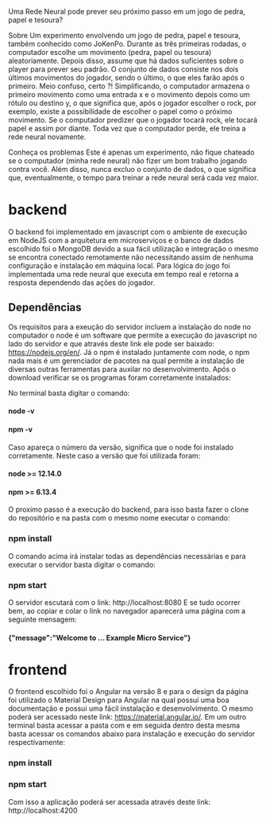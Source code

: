 Uma Rede Neural pode prever seu próximo passo em um jogo de pedra, papel e tesoura?

Sobre
Um experimento envolvendo um jogo de pedra, papel e tesoura, também conhecido como JoKenPo. Durante as três primeiras rodadas, o computador escolhe um movimento (pedra, papel ou tesoura) aleatoriamente. Depois disso, assume que há dados suficientes sobre o player para prever seu padrão. O conjunto de dados consiste nos dois últimos movimentos do jogador, sendo o último, o que eles farão após o primeiro. Meio confuso, certo ?! Simplificando, o computador armazena o primeiro movimento como uma entrada x e o movimento depois como um rótulo ou destino y, o que significa que, após o jogador escolher o rock, por exemplo, existe a possibilidade de escolher o papel como o próximo movimento. Se o computador predizer que o jogador tocará rock, ele tocará papel e assim por diante. Toda vez que o computador perde, ele treina a rede neural novamente.

Conheça os problemas
Este é apenas um experimento, não fique chateado se o computador (minha rede neural) não fizer um bom trabalho jogando contra você. Além disso, nunca excluo o conjunto de dados, o que significa que, eventualmente, o tempo para treinar a rede neural será cada vez maior.

# backend 

O backend foi implementado em javascript com o ambiente de execução em NodeJS com a arquitetura em microserviços e o banco de dados escolhido foi o MongoDB devido a sua fácil utilização e integração o mesmo se encontra conectado remotamente não necessitando assim de nenhuma configuração e instalação em máquina local. Para lógica do jogo foi implementada uma rede neural que executa em tempo real e retorna a resposta dependendo das ações do jogador.

## Dependências

Os requisitos para a exeução do servidor incluem a instalação do node no computador o node é um software que permite a execução do javascript no lado do servidor e que através deste link ele pode ser baixado: https://nodejs.org/en/. Já o npm é instalado juntamente com node, o npm nada mais é um gerenciador de pacotes na qual permite a instalação de diversas outras ferramentas para auxilar no desenvolvimento.
Após o download verificar se os programas foram corretamente instalados:

No terminal basta digitar o comando:

#### node -v 

#### npm -v

Caso apareça o número da versão, significa que o node foi instalado corretamente. Neste caso a versão que foi utilizada foram:

#### node >= 12.14.0
#### npm >= 6.13.4

O proximo passo é a execução do backend, para isso basta fazer o clone do repositório e na pasta com o mesmo nome executar o comando:

### npm install 

O comando acima irá instalar todas as dependências necessárias e para executar o servidor basta digitar o comando:

### npm start

O servidor escutará com o link: http://localhost:8080
E se tudo ocorrer bem, ao copiar e colar o link no navegador aparecerá uma página com a seguinte mensagem: 
#### {"message":"Welcome to ... Example Micro Service"} 

# frontend

O frontend escolhido foi o Angular na versão 8 e para o design da página foi utilizado o Material Design para Angular na qual possui uma boa documentação e possui uma fácil instalação e desenvolvimento. O mesmo poderá ser acessado neste link: https://material.angular.io/.
Em um outro terminal basta acessar a pasta com e em seguida dentro desta mesma basta acessar os comandos abaixo para instalação e execução do servidor respectivamente:

### npm install 
### npm start

Com isso a aplicação poderá ser acessada através deste link: http://localhost:4200
